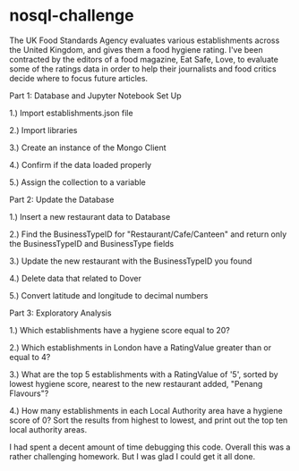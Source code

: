 # nosql-challenge

The UK Food Standards Agency evaluates various establishments across the United Kingdom, and gives them a food hygiene rating. I've been contracted by the editors of a food magazine, Eat Safe, Love, to evaluate some of the ratings data in order to help their journalists and food critics decide where to focus future articles.


Part 1: Database and Jupyter Notebook Set Up

1.) Import establishments.json file

2.) Import libraries

3.) Create an instance of the Mongo Client

4.) Confirm if the data loaded properly

5.) Assign the collection to a variable


Part 2: Update the Database

1.) Insert a new restaurant data to Database

2.) Find the BusinessTypeID for "Restaurant/Cafe/Canteen" and return only the BusinessTypeID and BusinessType fields

3.) Update the new restaurant with the BusinessTypeID you found

4.) Delete data that related to Dover

5.) Convert latitude and longitude to decimal numbers


Part 3: Exploratory Analysis


1.) Which establishments have a hygiene score equal to 20?

2.) Which establishments in London have a RatingValue greater than or equal to 4?

3.) What are the top 5 establishments with a RatingValue of '5', sorted by lowest hygiene score, nearest to the new restaurant added, "Penang Flavours"?

4.) How many establishments in each Local Authority area have a hygiene score of 0? Sort the results from highest to lowest, and print out the top ten local authority areas.

I had spent a decent amount of time debugging this code. Overall this was a rather challenging homework. But I was glad I could get it all done. 
